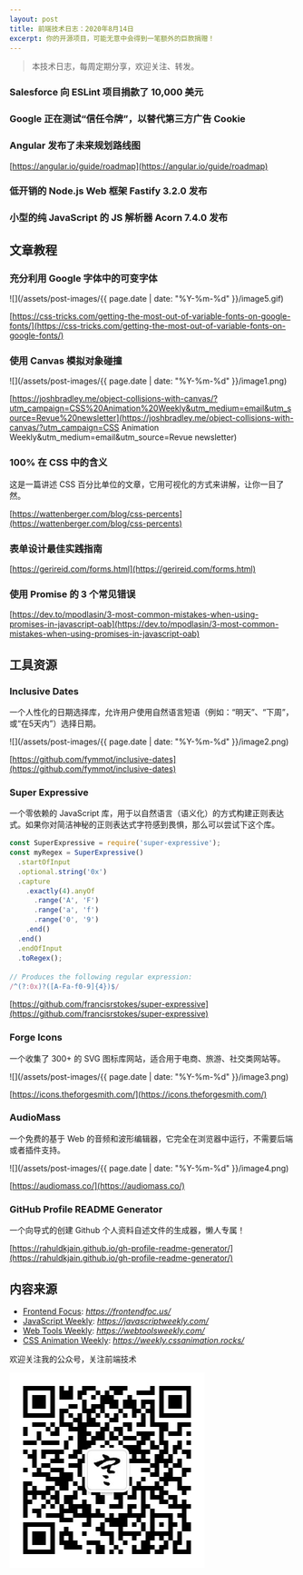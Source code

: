 ```yaml
---
layout: post
title: 前端技术日志：2020年8月14日
excerpt: 你的开源项目，可能无意中会得到一笔额外的巨款捐赠！
---
```


> 本技术日志，每周定期分享，欢迎关注、转发。

### Salesforce 向 ESLint 项目捐款了 10,000 美元

### Google 正在测试“信任令牌”，以替代第三方广告 Cookie

### Angular 发布了未来规划路线图

[https://angular.io/guide/roadmap](https://angular.io/guide/roadmap)

### 低开销的 Node.js Web 框架 Fastify 3.2.0 发布

### 小型的纯 JavaScript 的 JS 解析器 Acorn 7.4.0 发布

## 文章教程

### 充分利用 Google 字体中的可变字体

![](/assets/post-images/{{ page.date | date: "%Y-%m-%d" }}/image5.gif)

[https://css-tricks.com/getting-the-most-out-of-variable-fonts-on-google-fonts/](https://css-tricks.com/getting-the-most-out-of-variable-fonts-on-google-fonts/)

### 使用 Canvas 模拟对象碰撞

![](/assets/post-images/{{ page.date | date: "%Y-%m-%d" }}/image1.png)

[https://joshbradley.me/object-collisions-with-canvas/?utm_campaign=CSS%20Animation%20Weekly&utm_medium=email&utm_source=Revue%20newsletter](https://joshbradley.me/object-collisions-with-canvas/?utm_campaign=CSS Animation Weekly&utm_medium=email&utm_source=Revue newsletter)

### 100% 在 CSS 中的含义

这是一篇讲述 CSS 百分比单位的文章，它用可视化的方式来讲解，让你一目了然。

[https://wattenberger.com/blog/css-percents](https://wattenberger.com/blog/css-percents)

### 表单设计最佳实践指南

[https://gerireid.com/forms.html](https://gerireid.com/forms.html)

### 使用 Promise 的 3 个常见错误

[https://dev.to/mpodlasin/3-most-common-mistakes-when-using-promises-in-javascript-oab](https://dev.to/mpodlasin/3-most-common-mistakes-when-using-promises-in-javascript-oab)

## 工具资源

### Inclusive Dates

一个人性化的日期选择库，允许用户使用自然语言短语（例如：“明天”、“下周”，或“在5天内”）选择日期。

![](/assets/post-images/{{ page.date | date: "%Y-%m-%d" }}/image2.png)

[https://github.com/fymmot/inclusive-dates](https://github.com/fymmot/inclusive-dates)

### Super Expressive

一个零依赖的 JavaScript 库，用于以自然语言（语义化）的方式构建正则表达式。如果你对简洁神秘的正则表达式字符感到畏惧，那么可以尝试下这个库。

```js
const SuperExpressive = require('super-expressive');
const myRegex = SuperExpressive()
  .startOfInput
  .optional.string('0x')
  .capture
    .exactly(4).anyOf
      .range('A', 'F')
      .range('a', 'f')
      .range('0', '9')
    .end()
  .end()
  .endOfInput
  .toRegex();

// Produces the following regular expression:
/^(?:0x)?([A-Fa-f0-9]{4})$/
```

[https://github.com/francisrstokes/super-expressive](https://github.com/francisrstokes/super-expressive)

### Forge Icons

一个收集了 300+ 的 SVG 图标库网站，适合用于电商、旅游、社交类网站等。

![](/assets/post-images/{{ page.date | date: "%Y-%m-%d" }}/image3.png)

[https://icons.theforgesmith.com/](https://icons.theforgesmith.com/)

### AudioMass

一个免费的基于 Web 的音频和波形编辑器，它完全在浏览器中运行，不需要后端或者插件支持。

![](/assets/post-images/{{ page.date | date: "%Y-%m-%d" }}/image4.png)

[https://audiomass.co/](https://audiomass.co/)

### GitHub Profile README Generator

一个向导式的创建 Github 个人资料自述文件的生成器，懒人专属！

[https://rahuldkjain.github.io/gh-profile-readme-generator/](https://rahuldkjain.github.io/gh-profile-readme-generator/)

## 内容来源

- [Frontend Focus](https://frontendfoc.us/): *https://frontendfoc.us/*
- [JavaScript Weekly](https://javascriptweekly.com/): *https://javascriptweekly.com/*
- [Web Tools Weekly](https://webtoolsweekly.com/): *https://webtoolsweekly.com/*
- [CSS Animation Weekly](https://weekly.cssanimation.rocks/): *https://weekly.cssanimation.rocks/*

欢迎关注我的公众号，关注前端技术

![赵不寒的网络日记](/assets/qrcode-clean.jpg)

